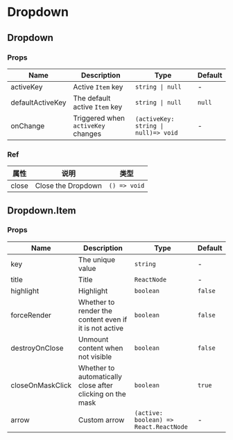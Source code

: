 # Dropdown

<code src="./demos/demo1.tsx"></code>
<code src="./demos/demo2.tsx"></code>

## Dropdown

### Props

| Name             | Description                        | Type                                 | Default |
| ---------------- | ---------------------------------- | ------------------------------------ | ------- |
| activeKey        | Active `Item` key                  | `string \| null`                     | -       |
| defaultActiveKey | The default active `Item` key      | `string \| null`                     | `null`  |
| onChange         | Triggered when `activeKey` changes | `(activeKey: string \| null)=> void` | -       |

### Ref

| 属性  | 说明               | 类型         |
| ----- | ------------------ | ------------ |
| close | Close the Dropdown | `() => void` |

## Dropdown.Item

### Props

| Name             | Description                                               | Type                                   | Default |
| ---------------- | --------------------------------------------------------- | -------------------------------------- | ------- |
| key              | The unique value                                          | `string`                               | -       |
| title            | Title                                                     | `ReactNode`                            | -       |
| highlight        | Highlight                                                 | `boolean`                              | `false` |
| forceRender      | Whether to render the content even if it is not active    | `boolean`                              | `false` |
| destroyOnClose   | Unmount content when not visible                          | `boolean`                              | `false` |
| closeOnMaskClick | Whether to automatically close after clicking on the mask | `boolean`                              | `true`  |
| arrow            | Custom arrow                                              | `(active: boolean) => React.ReactNode` | -       |
